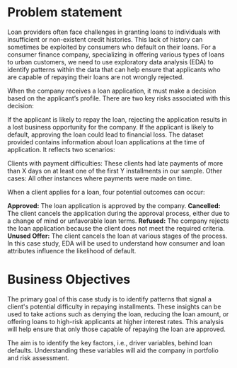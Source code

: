 # Problem statement
Loan providers often face challenges in granting loans to individuals with insufficient or non-existent credit histories. This lack of history can sometimes be exploited by consumers who default on their loans. For a consumer finance company, specializing in offering various types of loans to urban customers, we need to use exploratory data analysis (EDA) to identify patterns within the data that can help ensure that applicants who are capable of repaying their loans are not wrongly rejected.

When the company receives a loan application, it must make a decision based on the applicant’s profile. There are two key risks associated with this decision:

If the applicant is likely to repay the loan, rejecting the application results in a lost business opportunity for the company.
If the applicant is likely to default, approving the loan could lead to financial loss.
The dataset provided contains information about loan applications at the time of application. It reflects two scenarios:

Clients with payment difficulties: These clients had late payments of more than X days on at least one of the first Y installments in our sample.
Other cases: All other instances where payments were made on time.

When a client applies for a loan, four potential outcomes can occur:

**Approved:** The loan application is approved by the company.
**Cancelled:** The client cancels the application during the approval process, either due to a change of mind or unfavorable loan terms.
**Refused:** The company rejects the loan application because the client does not meet the required criteria.
**Unused Offer:** The client cancels the loan at various stages of the process.
In this case study, EDA will be used to understand how consumer and loan attributes influence the likelihood of default.

# Business Objectives
The primary goal of this case study is to identify patterns that signal a client's potential difficulty in repaying installments. These insights can be used to take actions such as denying the loan, reducing the loan amount, or offering loans to high-risk applicants at higher interest rates. This analysis will help ensure that only those capable of repaying the loan are approved.

The aim is to identify the key factors, i.e., driver variables, behind loan defaults. Understanding these variables will aid the company in portfolio and risk assessment.
